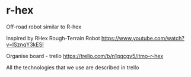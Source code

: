 # r-hex
Off-road robot similar to R-hex

Inspired by RHex Rough-Terrain Robot 
https://www.youtube.com/watch?v=ISznqY3kESI

Organise board - trello
https://trello.com/b/n1gqcgv5/itmo-r-hex

All the technologies that we use are described in trello

